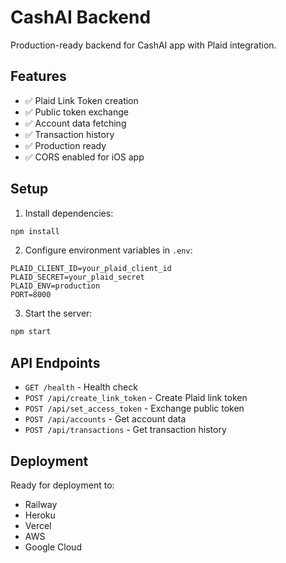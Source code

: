 # CashAI Backend

Production-ready backend for CashAI app with Plaid integration.

## Features

- ✅ Plaid Link Token creation
- ✅ Public token exchange
- ✅ Account data fetching
- ✅ Transaction history
- ✅ Production ready
- ✅ CORS enabled for iOS app

## Setup

1. Install dependencies:
```bash
npm install
```

2. Configure environment variables in `.env`:
```
PLAID_CLIENT_ID=your_plaid_client_id
PLAID_SECRET=your_plaid_secret
PLAID_ENV=production
PORT=8000
```

3. Start the server:
```bash
npm start
```

## API Endpoints

- `GET /health` - Health check
- `POST /api/create_link_token` - Create Plaid link token
- `POST /api/set_access_token` - Exchange public token
- `POST /api/accounts` - Get account data
- `POST /api/transactions` - Get transaction history

## Deployment

Ready for deployment to:
- Railway
- Heroku
- Vercel
- AWS
- Google Cloud
